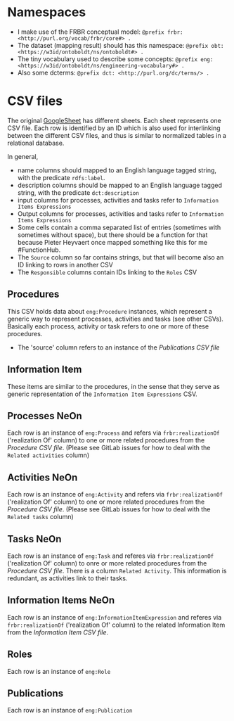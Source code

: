 
# Namespaces
    
* I make use of the FRBR conceptual model: `@prefix frbr: <http://purl.org/vocab/frbr/core#> .`
* The dataset (mapping result) should has this namespace: `@prefix obt: <https://w3id/ontoboldt/ns/ontoboldt#> .`
* The tiny vocabulary used to describe some concepts: `@prefix eng: <https://w3id/ontoboldt/ns/engineering-vocabulary#> .`
* Also some dcterms: `@prefix dct: <http://purl.org/dc/terms/> .`


# CSV files

The original [GoogleSheet](https://docs.google.com/spreadsheets/d/1ttQ4Y_hsqVoOIU85oBNmL1p9WMPHQ_6-bqQoBoEWCsc/edit#gid=1859796660) has different sheets.
Each sheet represents one CSV file.
Each row is identified by an ID which is also used for interlinking between
the different CSV files, and thus is similar to normalized tables in
a relational database.


In general,

* name columns should mapped to an English language tagged string, with the predicate `rdfs:label`.
* description columns should be mapped to an English language tagged string, with the predicate `dct:description`
* input columns for processes, activities and tasks refer to `Information Items Expressions`
* Output columns for processes, activities and tasks refer to `Information Items Expressions`
* Some cells contain a comma separated list of entries (sometimes with sometimes without space), but there should be a function for that because Pieter Heyvaert once mapped something like this for me #FunctionHub.
* The `Source` column so far contains strings, but that will become also an ID linking to rows in another CSV
* The `Responsible` columns contain IDs linking to the `Roles` CSV

## Procedures

This CSV holds data about `eng:Procedure` instances, which represent a
generic way to represent processes, activities and tasks (see other CSVs).
Basically each process, activity or task refers to one or more of these procedures.

* The 'source' column refers to an instance of the *Publications CSV file*

## Information Item

These items are similar to the procedures, in the sense that they serve as
generic representation of the `Information Item Expressions` CSV.

## Processes NeOn

Each row is an instance of `eng:Process` and refers via `frbr:realizationOf`
('realization Of' column) to one or more related procedures from the *Procedure CSV file*.
(Please see GitLab issues for how to deal with the `Related activities` column)
## Activities NeOn

Each row is an instance of `eng:Activity` and refers via `frbr:realizationOf`
('realization Of' column) to one or more related procedures from the *Procedure CSV file*.
(Please see GitLab issues for how to deal with the `Related tasks` column)

## Tasks NeOn

Each row is an instance of `eng:Task` and referes via `frbr:realizationOf`
('realization Of' column) to onre or more related procedures from the *Procedure CSV file*.
There is a column `Related Activity`. This information is redundant,
as activities link to their tasks.

## Information Items NeOn

Each row is an instance of `eng:InformationItemExpression` and referes via `frbr:realizationOf`
('realization Of' column) to the related Information Item from the *Information Item CSV file*.

## Roles 

Each row is an instance of `eng:Role`

## Publications

Each row is an instance of `eng:Publication`



